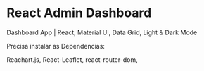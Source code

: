 # React Admin Dashboard

Dashboard App | React, Material UI, Data Grid, Light & Dark Mode

Precisa instalar as Dependencias: 

Reachart.js, 
React-Leaflet, 
react-router-dom,
